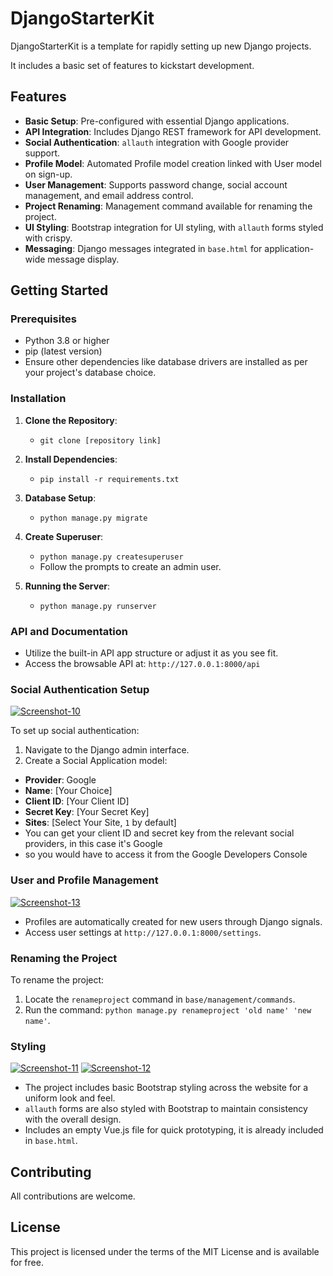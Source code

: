 
# DjangoStarterKit

DjangoStarterKit is a template for rapidly setting up new Django projects. 

It includes a basic set of features to kickstart development.

## Features

- **Basic Setup**: Pre-configured with essential Django applications.
- **API Integration**: Includes Django REST framework for API development.
- **Social Authentication**: `allauth` integration with Google provider support.
- **Profile Model**: Automated Profile model creation linked with User model on sign-up.
- **User Management**: Supports password change, social account management, and email address control.
- **Project Renaming**: Management command available for renaming the project.
- **UI Styling**: Bootstrap integration for UI styling, with `allauth` forms styled with crispy.
- **Messaging**: Django messages integrated in `base.html` for application-wide message display.

## Getting Started

### Prerequisites

- Python 3.8 or higher
- pip (latest version)
- Ensure other dependencies like database drivers are installed as per your project's database choice.

### Installation

1. **Clone the Repository**:
   - `git clone [repository link]`

2. **Install Dependencies**:
   - `pip install -r requirements.txt`

3. **Database Setup**:
   - `python manage.py migrate`

4. **Create Superuser**:
   - `python manage.py createsuperuser`
   - Follow the prompts to create an admin user.

5. **Running the Server**:
   - `python manage.py runserver`

### API and Documentation

- Utilize the built-in API app structure or adjust it as you see fit.
- Access the browsable API at: `http://127.0.0.1:8000/api`

### Social Authentication Setup

<a href="https://ibb.co/9yK0RF8"><img src="https://i.ibb.co/7rMD7wY/Screenshot-10.png" alt="Screenshot-10" border="0" /></a>

To set up social authentication:

1. Navigate to the Django admin interface.
2. Create a Social Application model:
- **Provider**: Google
- **Name**: [Your Choice]
- **Client ID**: [Your Client ID]
- **Secret Key**: [Your Secret Key]
- **Sites**: [Select Your Site, `1` by default]
- You can get your client ID and secret key from the relevant social providers, in this case it's Google
- so you would have to access it from the Google Developers Console

### User and Profile Management

<a href="https://ibb.co/4Nw9gYs"><img src="https://i.ibb.co/h8xh1ZX/Screenshot-13.png" alt="Screenshot-13" border="0" /></a>

- Profiles are automatically created for new users through Django signals.
- Access user settings at `http://127.0.0.1:8000/settings`.

### Renaming the Project

To rename the project:

1. Locate the `renameproject` command in `base/management/commands`.
2. Run the command: `python manage.py renameproject 'old name' 'new name'`.

### Styling
<a href="https://ibb.co/BgcThdK"><img src="https://i.ibb.co/mHbhn1F/Screenshot-11.png" alt="Screenshot-11" border="0" /></a>
<a href="https://ibb.co/99SWf2J"><img src="https://i.ibb.co/vxRkrmb/Screenshot-12.png" alt="Screenshot-12" border="0" /></a>
- The project includes basic Bootstrap styling across the website for a uniform look and feel.
- `allauth` forms are also styled with Bootstrap to maintain consistency with the overall design.
- Includes an empty Vue.js file for quick prototyping, it is already included in `base.html`.


## Contributing

All contributions are welcome. 

## License

This project is licensed under the terms of the MIT License and is available for free.
